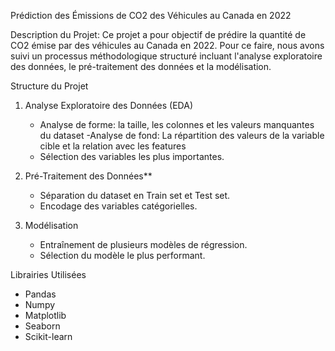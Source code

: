 Prédiction des Émissions de CO2 des Véhicules au Canada en 2022

  Description du Projet:
Ce projet a pour objectif de prédire la quantité de CO2 émise par des véhicules au Canada en 2022. Pour ce faire, nous avons suivi un processus méthodologique structuré incluant l'analyse exploratoire des données, le pré-traitement des données et la modélisation.

  Structure du Projet
1. Analyse Exploratoire des Données (EDA)
   - Analyse de forme: la taille, les colonnes et les valeurs manquantes du dataset
   -Analyse de fond: La répartition des valeurs de la variable cible et la relation avec les features
   - Sélection des variables les plus importantes.
   
2. Pré-Traitement des Données**
   - Séparation du dataset en Train set et Test set.
   - Encodage des variables catégorielles.
   
3. Modélisation
   - Entraînement de plusieurs modèles de régression.
   - Sélection du modèle le plus performant.

 Librairies Utilisées
- Pandas
- Numpy
- Matplotlib
- Seaborn
- Scikit-learn
